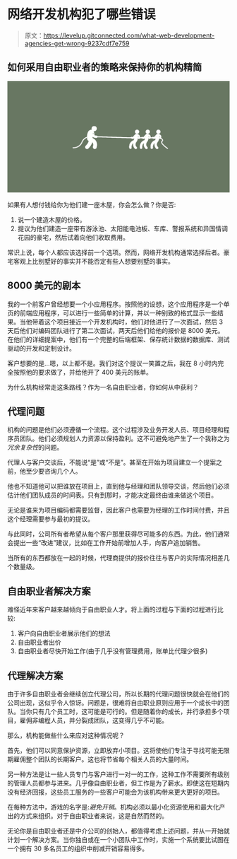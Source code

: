 # 网络开发机构犯了哪些错误

> 原文：<https://levelup.gitconnected.com/what-web-development-agencies-get-wrong-9237cdf7e759>

## 如何采用自由职业者的策略来保持你的机构精简

![](img/17fca23b140c8d1ff24e8ae9679460e0.png)

如果有人想付钱给你为他们建一座木屋，你会怎么做？你是否:

1.  说一个建造木屋的价格。
2.  提议为他们建造一座带有游泳池、太阳能电池板、车库、警报系统和异国情调花园的豪宅，然后试着向他们收取费用。

常识上说，每个人都应该选择前一个选项。然而，网络开发机构通常选择后者。豪宅客观上比别墅好的事实并不能否定有些人想要别墅的事实。

## **8000 美元的剧本**

我的一个前客户曾经想要一个小应用程序。按照他的设想，这个应用程序是一个单页的前端应用程序，可以进行一些简单的计算，并以一种别致的格式显示一些结果。当他带着这个项目接近一个开发机构时，他们对他进行了一次面试，然后 3 天后他们对编码团队进行了第二次面试，两天后他们给他的报价是 8000 美元。在他们的详细提案中，他们有一个完整的后端框架、保存统计数据的数据库、测试驱动的开发和定制设计。

客户想要的是…嗯，以上都不是。我们对这个提议一笑置之后，我在 8 小时内完全按照他的要求做了，并给他开了 400 美元的账单。

为什么机构经常走这条路线？作为一名自由职业者，你如何从中获利？

## **代理问题**

机构的问题是他们必须遵循一个流程。这个过程涉及业务开发人员、项目经理和程序员团队。他们必须规划人力资源以保持盈利。这不可避免地产生了一个我称之为*冗余复杂性*的问题。

代理人与客户交谈后，不能说“是”或“不是”。甚至在开始为项目建立一个提案之前，他至少要咨询几个人。

他也不知道他可以把谁放在项目上，直到他与经理和团队领导交谈，然后他们必须估计他们团队成员的时间表。只有到那时，才能决定最终由谁来做这个项目。

无论是谁来为项目编码都需要监督，因此客户也需要为经理的工作时间付费，并且这个经理需要参与最初的提议。

与此同时，公司所有者希望从每个客户那里获得尽可能多的东西。为此，他们通常会提出一些“改进”建议，比如在工作开始前增加人手，向客户追加销售。

当所有的东西都放在一起的时候，代理商提供的报价往往与客户的实际情况相差几个数量级。

## **自由职业者解决方案**

难怪近年来客户越来越倾向于自由职业人才。将上面的过程与下面的过程进行比较:

1.  客户向自由职业者展示他们的想法
2.  自由职业者出价
3.  自由职业者尽快开始工作(由于几乎没有管理费用，账单比代理少很多)

## **代理解决方案**

由于许多自由职业者会继续创立代理公司，所以长期的代理问题很快就会在他们的公司出现，这似乎令人惊讶。问题是，很难将自由职业原则应用于一个成长中的团队。当你只有几个员工时，这可能是可行的。但是随着你的成长，并行承担多个项目，雇佣非编程人员，并分裂成团队，这变得几乎不可能。

那么，机构能做些什么来应对这种情况呢？

首先，他们可以同意保护资源，立即放弃小项目。这将使他们专注于寻找可能无限期雇佣整个团队的长期客户。这也将节省每个相关人员的大量时间。

另一种方法是让一些人员专门与客户进行一对一的工作，这种工作不需要所有级别的管理人员都参与进来。几乎像自由职业者，但工作是为了薪水。即使这在短期内没有经济回报，这些员工服务的一些客户可能会为该机构带来更大更好的项目。

在每种方法中，游戏的名字是:*避免开销*。机构必须以最小化资源使用和最大化产出的方式来组织。对于自由职业者来说，这是自然而然的。

无论你是自由职业者还是中介公司的创始人，都值得考虑上述问题，并从一开始就计划一个解决方案。当你独自或在一个小团队中工作时，实施一个系统要比试图在一个拥有 30 多名员工的组织中削减开销容易得多。